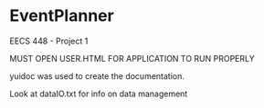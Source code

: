 # EventPlanner
EECS 448 - Project 1


MUST OPEN USER.HTML FOR APPLICATION TO RUN PROPERLY

yuidoc was used to create the documentation.

Look at dataIO.txt for info on data management
